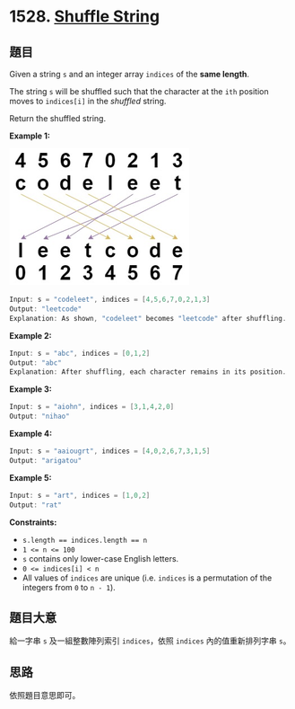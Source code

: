 # 1528. [Shuffle String](https://leetcode.com/problems/shuffle-string/)

## 題目

Given a string `s` and an integer array `indices` of the **same length**.

The string `s` will be shuffled such that the character at the `ith` position moves to `indices[i]` in the *shuffled* string.

Return the shuffled string.

**Example 1:**

![q1](./q1.jpg)

```c
Input: s = "codeleet", indices = [4,5,6,7,0,2,1,3]
Output: "leetcode"
Explanation: As shown, "codeleet" becomes "leetcode" after shuffling.
```

**Example 2:**

```c
Input: s = "abc", indices = [0,1,2]
Output: "abc"
Explanation: After shuffling, each character remains in its position.
```

**Example 3:**

```c
Input: s = "aiohn", indices = [3,1,4,2,0]
Output: "nihao"
```

**Example 4:**

```c
Input: s = "aaiougrt", indices = [4,0,2,6,7,3,1,5]
Output: "arigatou"
```

**Example 5:**

```c
Input: s = "art", indices = [1,0,2]
Output: "rat"
```

**Constraints:**

* `s.length == indices.length == n`
* `1 <= n <= 100`
* `s` contains only lower-case English letters.
* `0 <= indices[i] < n`
* All values of `indices` are unique (i.e. `indices` is a permutation of the integers from `0` to `n - 1`).


## 題目大意

給一字串 `s` 及一組整數陣列索引 `indices`，依照 `indices` 內的值重新排列字串 `s`。

## 思路

依照題目意思即可。
